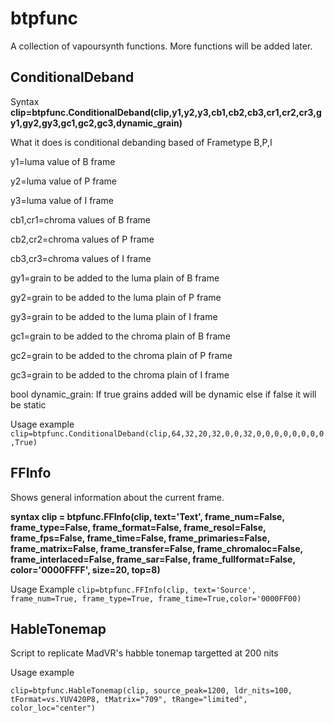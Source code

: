 # btpfunc
A collection of vapoursynth functions. More functions will be added later. 

## ConditionalDeband
Syntax **clip=btpfunc.ConditionalDeband(clip,y1,y2,y3,cb1,cb2,cb3,cr1,cr2,cr3,gy1,gy2,gy3,gc1,gc2,gc3,dynamic_grain)**

What it does is conditional debanding based of Frametype B,P,I

y1=luma value of B frame

y2=luma value of P frame

y3=luma value of I frame

cb1,cr1=chroma values of B frame

cb2,cr2=chroma values of P frame

cb3,cr3=chroma values of I frame

gy1=grain to be added to the luma plain of B frame

gy2=grain to be added to the luma plain of P frame

gy3=grain to be added to the luma plain of I frame

gc1=grain to be added to the chroma plain of B frame

gc2=grain to be added to the chroma plain of P frame

gc3=grain to be added to the chroma plain of I frame

bool dynamic_grain: If true grains added will be dynamic else if false it will be static

Usage example 
`clip=btpfunc.ConditionalDeband(clip,64,32,20,32,0,0,32,0,0,0,0,0,0,0,0,True)`

## FFInfo

Shows general information about the current frame.
 
**syntax clip = btpfunc.FFInfo(clip, text='Text', frame_num=False, frame_type=False, frame_format=False, frame_resol=False, frame_fps=False, frame_time=False, frame_primaries=False, frame_matrix=False, frame_transfer=False, frame_chromaloc=False, frame_interlaced=False, frame_sar=False, frame_fullformat=False, color='0000FFFF', size=20, top=8)** 

Usage Example
`clip=btpfunc.FFInfo(clip, text='Source', frame_num=True, frame_type=True, frame_time=True,color='0000FF00)`

## HableTonemap
Script to replicate MadVR's habble tonemap targetted at 200 nits

Usage example

`clip=btpfunc.HableTonemap(clip, source_peak=1200, ldr_nits=100, tFormat=vs.YUV420P8, tMatrix="709", tRange="limited", color_loc="center")`
